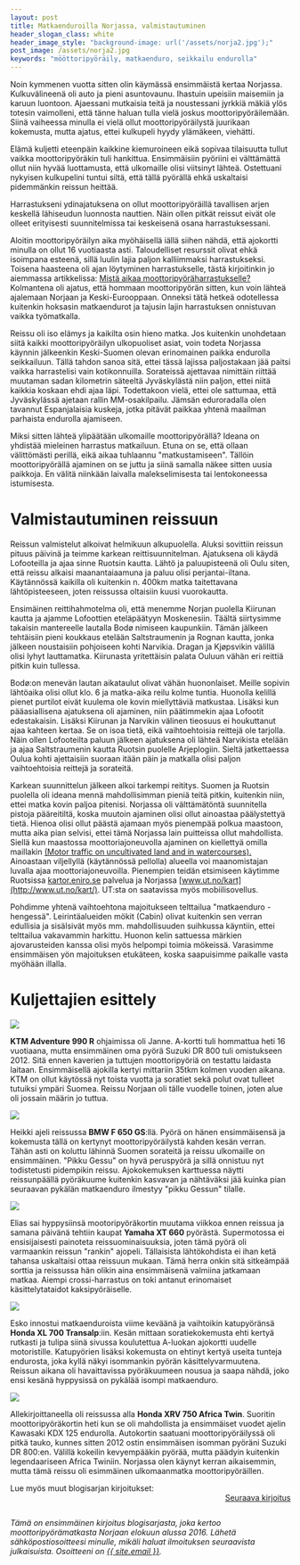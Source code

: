 ```yaml
---
layout: post
title: Matkaenduroilla Norjassa, valmistautuminen
header_slogan_class: white
header_image_style: "background-image: url('/assets/norja2.jpg');"
post_image: /assets/norja2.jpg
keywords: "mööttoripyöräily, matkaenduro, seikkailu endurolla"
---
```


Noin kymmenen vuotta sitten olin käymässä ensimmäistä kertaa Norjassa.
Kulkuvälineenä oli auto ja pieni asuntovaunu. Ihastuin upeisiin
maisemiin ja karuun luontoon. Ajaessani mutkaisia teitä ja noustessani
jyrkkiä mäkiä ylös totesin vaimolleni, että tänne haluan tulla vielä
joskus moottoripyöräilemään. Siinä vaiheessa minulla ei vielä ollut
moottoripyöräilystä juurikaan kokemusta, mutta ajatus, ettei kulkupeli
hyydy ylämäkeen, viehätti.

Elämä kuljetti eteenpäin kaikkine kiemuroineen eikä sopivaa tilaisuutta
tullut vaikka moottoripyöräkin tuli hankittua. Ensimmäisiin pyöriini ei
välttämättä ollut niin hyvää luottamusta, että ulkomaille olisi
viitsinyt lähteä. Ostettuani nykyisen kulkupelini tuntui siltä, että
tällä pyörällä ehkä uskaltaisi pidemmänkin reissun heittää.

Harrastukseni ydinajatuksena on ollut moottoripyöräillä tavallisen
arjen keskellä lähiseudun luonnosta nauttien. Näin ollen pitkät reissut
eivät ole olleet erityisesti suunnitelmissa tai keskeisenä osana
harrastuksessani.

Aloitin moottoripyöräilyn aika myöhäisellä iällä siihen nähdä, että
ajokortti minulla on ollut 16 vuotiaasta asti. Taloudelliset resurssit
olivat ehkä isoimpana esteenä, sillä luulin lajia paljon kalliimmaksi
harrastukseksi. Toisena haasteena oli ajan löytyminen harrastukselle,
tästä kirjoitinkin jo aiemmassa artikkelissa:
[Mistä aikaa moottoripyöräharrastukselle?](http://seikkailuendurol.la/2016/09/17/mista-aikaa-moottoripyoraharrastukselle) Kolmantena oli ajatus, että hommaan moottoripyörän sitten, kun voin lähteä ajalemaan Norjaan ja Keski-Eurooppaan. Onneksi tätä hetkeä odotellessa kuitenkin hoksasin matkaendurot ja tajusin lajin harrastuksen onnistuvan vaikka työmatkalla.

Reissu oli iso elämys ja kaikilta osin hieno matka. Jos kuitenkin
unohdetaan siitä kaikki moottoripyöräilyn ulkopuoliset asiat, voin
todeta Norjassa käynnin jälkeenkin Keski-Suomen olevan erinomainen
paikka endurolla seikkailuun. Tällä tahdon sanoa sitä, ettei tässä
lajissa paljostakaan jää paitsi vaikka harrastelisi vain
kotikonnuilla. Sorateissä ajettavaa nimittäin riittää muutaman sadan
kilometrin säteeltä Jyväskylästä niin paljon, ettei niitä kaikkia
koskaan ehdi ajaa läpi. Todettakoon vielä, ettei ole sattumaa, että
Jyväskylässä ajetaan rallin MM-osakilpailu. Jämsän eduroradalla olen
tavannut Espanjalaisia kuskeja, jotka pitävät paikkaa yhtenä maailman
parhaista endurolla ajamiseen.

Miksi sitten lähteä ylipäätään ulkomaille moottoripyörällä? Ideana on
yhdistää mieleinen harrastus matkailuun. Etuna on se, että ollaan
välittömästi perillä, eikä aikaa tuhlaannu "matkustamiseen". Tällöin
moottoripyörällä ajaminen on se juttu ja siinä samalla näkee sitten
uusia paikkoja. En välitä niinkään laivalla malekselimisesta tai
lentokoneessa istumisesta.

# Valmistautuminen reissuun

Reissun valmistelut alkoivat helmikuun alkupuolella. Aluksi sovittiin
reissun pituus päivinä ja teimme karkean reittisuunnitelman. Ajatuksena
oli käydä Lofooteilla ja ajaa sinne Ruotsin kautta. Lähtö ja
paluupisteenä oli Oulu siten, että reissu alkaisi maanantaiaamuna ja
paluu olisi perjantai-iltana. Käytännössä kaikilla oli kuitenkin n.
400km matka taitettavana lähtöpisteeseen, joten reissussa oltaisiin
kuusi vuorokautta.

Ensimäinen reittihahmotelma oli, että menemme Norjan puolella Kiirunan
kautta ja ajamme Lofoottien eteläpäätyyn Moskenesiin. Täältä
siirtysimme takaisin mantereelle lautalla Bodø nimiseen kaupunkiin.
Tämän jälkeen tehtäisiin pieni koukkaus etelään Saltstraumenin ja
Rognan kautta, jonka jälkeen noustaisiin pohjoiseen kohti Narvikia. 
Dragan ja Kjøpsvikin välillä olisi lyhyt lauttamatka. Kiirunasta
yritettäisin palata Ouluun vähän eri reittiä pitkin kuin tullessa.

Bodø:on menevän lautan aikataulut olivat vähän huononlaiset. Meille
sopivin lähtöaika olisi ollut klo. 6 ja matka-aika reilu kolme tuntia.
Huonolla kelillä pienet purtilot eivät kuulema ole kovin miellyttäviä
matkustaa. Lisäksi kun pääasiallisena ajatuksena oli ajaminen, niin
päätimmekin ajaa Lofootit edestakaisin. Lisäksi Kiirunan ja Narvikin
välinen tieosuus ei houkuttanut ajaa kahteen kertaa. Se on isoa tietä,
eikä vaihtoehtoisia reittejä ole tarjolla. Näin ollen Lofooteilta
paluun jälkeen ajatuksena oli lähteä Narvikista etelään ja ajaa
Saltstraumenin kautta Ruotsin puolelle Arjeplogiin. Sieltä jatkettaessa
Oulua kohti ajettaisiin suoraan itään päin ja matkalla olisi paljon
vaihtoehtoisia reittejä ja sorateitä.

Karkean suunnittelun jälkeen alkoi tarkempi reititys. Suomen ja Ruotsin
puolella oli ideana mennä mahdollisimman pieniä teitä pitkin, kuitenkin
niin, ettei matka kovin paljoa pitenisi. Norjassa oli välttämätöntä
suunnitella pistoja pääreitiltä, koska muutoin ajaminen olisi ollut
ainoastaa päälystettyä tietä. Hienoa olisi ollut päästä ajamaan myös
pienempää polkua maastoon, mutta aika pian selvisi, ettei tämä Norjassa
lain puitteissa ollut mahdollista. Siellä kun maastossa
moottoriajoneuvolla ajaminen on kiellettyä omilla maillakin
[(Motor traffic on uncultivated land and in watercourses).](https://www.regjeringen.no/en/dokumenter/motor-traffic-on-uncultivated-land-and-i/id173402/)
Ainoastaan viljellyllä (käytännössä pellolla) alueella voi
maanomistajan luvalla ajaa moottoriajoneuvoilla.
Pienempien teidän etsimiseen käytimme Ruotsissa
[kartor.eniro.se](http://kartor.eniro.se/) palvelua ja Norjassa
[www.ut.no/kart](http://www.ut.no/kart/). UT:sta on saatavissa myös
mobiilisovellus.

Pohdimme yhtenä vaihtoehtona majoitukseen telttailua "matkaenduro
-hengessä". Leirintäalueiden mökit (Cabin) olivat kuitenkin sen verran
edullisia ja sisälsivät myös mm. mahdollisuuden suihkussa käyntiin,
ettei telttailua vakavammin harkittu. Huonon kelin sattuessa märkien
ajovarusteiden kanssa olisi myös helpompi toimia mökeissä. Varasimme
ensimmäisen yön majoituksen etukäteen, koska saapuisimme paikalle vasta
myöhään illalla.

# Kuljettajien esittely

<div class="post-column-2">
  <img src="/assets/kuski3.jpg" />
  <p>
    <b>KTM Adventure 990 R</b> ohjaimissa oli Janne. A-kortti tuli hommattua
heti 16 vuotiaana, mutta ensimmäinen oma pyörä Suzuki DR 800 tuli
omistukseen 2012. Sitä ennen kaverien ja tuttujen moottoripyöriä on
testattu laidasta laitaan. Ensimmäisellä ajokilla kertyi mittariin
35tkm kolmen vuoden aikana. KTM on ollut käytössä nyt toista vuotta ja
soratiet sekä polut ovat tulleet tutuiksi ympäri Suomea. Reissu Norjaan 
oli tälle vuodelle toinen, joten alue oli jossain määrin jo tuttua.
  </p>
</div>
<div class="post-column-2">
  <img src="/assets/kuski2.jpg" />
  <p>
    Heikki ajeli reissussa <b>BMW F 650 GS</b>:llä. Pyörä on hänen
ensimmäisensä ja kokemusta tällä on kertynyt moottoripyöräilystä kahden
kesän verran. Tähän asti on koluttu lähinnä Suomen sorateitä ja reissu
ulkomaille on ensimmäinen. "Pikku Gessu" on hyvä peruspyörä ja sillä
onnistuu nyt todistetusti pidempikin reissu. Ajokokemuksen karttuessa
näytti reissunpäällä pyöräkuume kuitenkin kasvavan ja nähtäväksi jää
kuinka pian seuraavan pykälän matkaenduro ilmestyy "pikku Gessun"
tilalle.
  </p>
</div>
<div class="post-column-2">
  <img src="/assets/kuski5.jpg" />
  <p>
    Elias sai hyppysiinsä mootoripyöräkortin muutama viikkoa ennen
reissua ja samana päivänä tehtiin kaupat <b>Yamaha XT 660</b> pyörästä.
Supermotossa ei ensisijaisesti painoteta reissuominaisuuksia, joten
tämä pyörä oli varmaankin reissun "rankin" ajopeli. Tällaisista
lähtökohdista ei ihan ketä tahansa uskaltaisi ottaa reissuun mukaan.
Tämä herra onkin sitä sitkeämpää sorttia ja reissussa hän olikin aina
ensimmäisenä valmiina jatkamaan matkaa. Aiempi crossi-harrastus on toki
antanut erinomaiset käsittelytataidot kaksipyöräiselle.
  </p>
</div>
<div class="post-column-2">
  <img src="/assets/kuski4.jpg" />
  <p>
    Esko innostui matkaenduroista viime keväänä ja vaihtoikin
katupyöränsä <b>Honda XL 700 Transalp</b>:iin. Kesän mittaan soratiekokemusta
ehti kertyä rutkasti ja tulipa siinä sivussa koulutettua A-luokan
ajokortti uudelle motoristille. Katupyörien lisäksi kokemusta on
ehtinyt kertyä useita tunteja endurosta, joka kyllä näkyi isommankin
pyörän käsittelyvarmuutena. Reissun aikana oli havaittavissa
pyöräkuumeen nousua ja saapa nähdä, joko ensi kesänä hyppysissä on
pykälää isompi matkaenduro.
  </p>
</div>
<div class="post-column-2">
  <img src="/assets/kuski1.jpg" />
  <p>
    Allekirjoittaneella oli reissussa alla <b>Honda XRV 750 Africa Twin</b>.
Suoritin moottoripyöräkortin heti kun se oli mahdollista ja ensimmäiset
vuodet ajelin Kawasaki KDX 125 endurolla. Autokortin saatuani
moottoripyöräilyssä oli pitkä tauko, kunnes sitten 2012 ostin
ensimmäisen isomman pyöräni Suzuki DR 800:en. Välillä kokeilin
kevyempääkin pyörää, mutta päädyin kuitenkin legendaariseen Africa
Twiniin. Norjassa olen käynyt kerran aikaisemmin, mutta tämä reissu oli
esimmäinen ulkomaanmatka moottoripyöräillen.
  </p>
</div>

<div style="clear:both" />
<div>Lue myös muut blogisarjan kirjoitukset:</div>
<a href="/2017/03/01/matkaenduroilla-norjassa-sunnuntai" style="float: right;">Seuraava kirjoitus</a>
<p>&nbsp;</p>

<i>
Tämä on ensimmäinen kirjoitus blogisarjasta, joka kertoo
moottoripyörämatkasta Norjaan elokuun alussa 2016. Lähetä sähköpostiosoitteesi minulle,
mikäli haluat ilmoituksen seuraavista julkaisuista. Osoitteeni on
<a href="mailto:{{ site.email }}">{{ site.email }}</a>.
</i>
